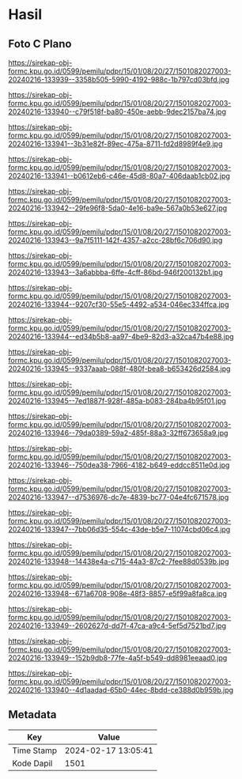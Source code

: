 # Hasil

## Foto C Plano

https://sirekap-obj-formc.kpu.go.id/0599/pemilu/pdpr/15/01/08/20/27/1501082027003-20240216-133939--3358b505-5990-4192-988c-1b797cd03bfd.jpg

https://sirekap-obj-formc.kpu.go.id/0599/pemilu/pdpr/15/01/08/20/27/1501082027003-20240216-133940--c79f518f-ba80-450e-aebb-9dec2157ba74.jpg

https://sirekap-obj-formc.kpu.go.id/0599/pemilu/pdpr/15/01/08/20/27/1501082027003-20240216-133941--3b31e82f-89ec-475a-8711-fd2d8989f4e9.jpg

https://sirekap-obj-formc.kpu.go.id/0599/pemilu/pdpr/15/01/08/20/27/1501082027003-20240216-133941--b0612eb6-c46e-45d8-80a7-406daab1cb02.jpg

https://sirekap-obj-formc.kpu.go.id/0599/pemilu/pdpr/15/01/08/20/27/1501082027003-20240216-133942--29fe96f8-5da0-4e16-ba9e-567a0b53e627.jpg

https://sirekap-obj-formc.kpu.go.id/0599/pemilu/pdpr/15/01/08/20/27/1501082027003-20240216-133943--9a7f5111-142f-4357-a2cc-28bf6c706d90.jpg

https://sirekap-obj-formc.kpu.go.id/0599/pemilu/pdpr/15/01/08/20/27/1501082027003-20240216-133943--3a6abbba-6ffe-4cff-86bd-946f200132b1.jpg

https://sirekap-obj-formc.kpu.go.id/0599/pemilu/pdpr/15/01/08/20/27/1501082027003-20240216-133944--9207cf30-55e5-4492-a534-046ec334ffca.jpg

https://sirekap-obj-formc.kpu.go.id/0599/pemilu/pdpr/15/01/08/20/27/1501082027003-20240216-133944--ed34b5b8-aa97-4be9-82d3-a32ca47b4e88.jpg

https://sirekap-obj-formc.kpu.go.id/0599/pemilu/pdpr/15/01/08/20/27/1501082027003-20240216-133945--9337aaab-088f-480f-bea8-b653426d2584.jpg

https://sirekap-obj-formc.kpu.go.id/0599/pemilu/pdpr/15/01/08/20/27/1501082027003-20240216-133945--7ed1887f-928f-485a-b083-284ba4b95f01.jpg

https://sirekap-obj-formc.kpu.go.id/0599/pemilu/pdpr/15/01/08/20/27/1501082027003-20240216-133946--79da0389-59a2-485f-88a3-32ff673658a9.jpg

https://sirekap-obj-formc.kpu.go.id/0599/pemilu/pdpr/15/01/08/20/27/1501082027003-20240216-133946--750dea38-7966-4182-b649-eddcc8511e0d.jpg

https://sirekap-obj-formc.kpu.go.id/0599/pemilu/pdpr/15/01/08/20/27/1501082027003-20240216-133947--d7536976-dc7e-4839-bc77-04e4fc671578.jpg

https://sirekap-obj-formc.kpu.go.id/0599/pemilu/pdpr/15/01/08/20/27/1501082027003-20240216-133947--7bb06d35-554c-43de-b5e7-11074cbd06c4.jpg

https://sirekap-obj-formc.kpu.go.id/0599/pemilu/pdpr/15/01/08/20/27/1501082027003-20240216-133948--14438e4a-c715-44a3-87c2-7fee88d0539b.jpg

https://sirekap-obj-formc.kpu.go.id/0599/pemilu/pdpr/15/01/08/20/27/1501082027003-20240216-133948--671a6708-908e-48f3-8857-e5f99a8fa8ca.jpg

https://sirekap-obj-formc.kpu.go.id/0599/pemilu/pdpr/15/01/08/20/27/1501082027003-20240216-133949--2602627d-dd7f-47ca-a9c4-5ef5d7521bd7.jpg

https://sirekap-obj-formc.kpu.go.id/0599/pemilu/pdpr/15/01/08/20/27/1501082027003-20240216-133949--152b9db8-77fe-4a5f-b549-dd8981eeaad0.jpg

https://sirekap-obj-formc.kpu.go.id/0599/pemilu/pdpr/15/01/08/20/27/1501082027003-20240216-133940--4d1aadad-65b0-44ec-8bdd-ce388d0b959b.jpg


## Metadata

| Key        | Value               |
| ---------- | ------------------- |
| Time Stamp | 2024-02-17 13:05:41 |
| Kode Dapil | 1501                |



